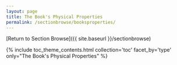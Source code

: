 ```yaml
---
layout: page
title: The Book's Physical Properties
permalink: /sectionbrowse/booksproperties/
---
```


[Return to Section Browse]({{ site.baseurl }}/sectionbrowse)

{% include toc_theme_contents.html collection='toc' facet_by='type' only="The Book's Physical Properties" %}
